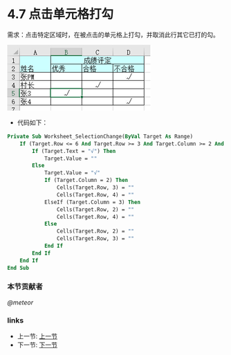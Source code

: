 # 4.7 点击单元格打勾
需求：点击特定区域时，在被点击的单元格上打勾，并取消此行其它已打的勾。
  
![](../images/4.7.1.jpg?raw=true)

* 代码如下：  
```vb
Private Sub Worksheet_SelectionChange(ByVal Target As Range)
    If (Target.Row <= 6 And Target.Row >= 3 And Target.Column >= 2 And Target.Column <= 4) Then
        If (Target.Text = "√") Then
            Target.Value = ""
        Else
            Target.Value = "√"
            If (Target.Column = 2) Then
                Cells(Target.Row, 3) = ""
                Cells(Target.Row, 4) = ""
            ElseIf (Target.Column = 3) Then
                Cells(Target.Row, 2) = ""
                Cells(Target.Row, 4) = ""
            Else
                Cells(Target.Row, 2) = ""
                Cells(Target.Row, 3) = ""
            End If
        End If
    End If
End Sub
```

### 本节贡献者
*@meteor* 

### links
  * 上一节: [上一节](<04.6.md>)
  * 下一节: [下一节](<04.8.md>)
